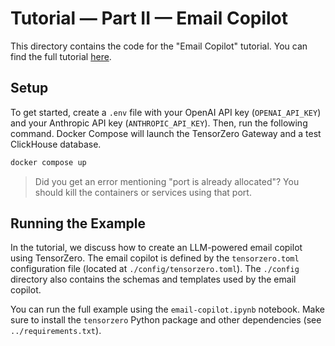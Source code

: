 # Tutorial — Part II — Email Copilot

This directory contains the code for the "Email Copilot" tutorial.
You can find the full tutorial [here](https://www.tensorzero.com/docs/gateway/tutorial/).

## Setup

To get started, create a `.env` file with your OpenAI API key (`OPENAI_API_KEY`) and your Anthropic API key (`ANTHROPIC_API_KEY`).
Then, run the following command.
Docker Compose will launch the TensorZero Gateway and a test ClickHouse database.

```bash
docker compose up
```

> Did you get an error mentioning "port is already allocated"? You should kill the containers or services using that port.

## Running the Example

In the tutorial, we discuss how to create an LLM-powered email copilot using TensorZero.
The email copilot is defined by the `tensorzero.toml` configuration file (located at `./config/tensorzero.toml`).
The `./config` directory also contains the schemas and templates used by the email copilot.

You can run the full example using the `email-copilot.ipynb` notebook.
Make sure to install the `tensorzero` Python package and other dependencies (see `../requirements.txt`).
